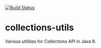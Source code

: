 [![Build Status](https://travis-ci.org/Suseika/collections-utils.svg?branch=master)](https://travis-ci.org/Suseika/collections-utils)

# collections-utils
Various utilities for Collections API in Java 8.
